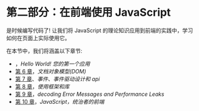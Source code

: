 # 第二部分：在前端使用 JavaScript

是时候编写代码了! 让我们将 JavaScript 的理论知识应用到前端的实践中，学习如何在页面上实际使用它。

在本节中，我们将涵盖以下章节:

*   ，*Hello World! 您的第一个应用*
*   [第 6 章](06.html)，*文档对象模型(DOM)*
*   [第 7 章](07.html)、*事件、事件驱动设计和 api*
*   [第 8 章](08.html)，*使用框架和库*
*   [第 9 章](09.html)，*decoding Error Messages and Performance Leaks*
*   [第 10 章](10.html)，*JavaScript，统治者的前端*